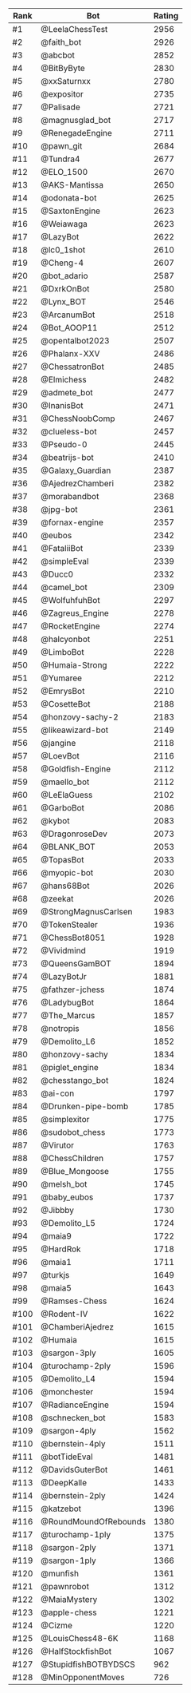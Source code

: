 Rank|Bot|Rating
---|---|---
#1|@LeelaChessTest|2956
#2|@faith_bot|2926
#3|@abcbot|2852
#4|@BitByByte|2830
#5|@xxSaturnxx|2780
#6|@expositor|2735
#7|@Palisade|2721
#8|@magnusglad_bot|2717
#9|@RenegadeEngine|2711
#10|@pawn_git|2684
#11|@Tundra4|2677
#12|@ELO_1500|2670
#13|@AKS-Mantissa|2650
#14|@odonata-bot|2625
#15|@SaxtonEngine|2623
#16|@Weiawaga|2623
#17|@LazyBot|2622
#18|@lc0_1shot|2610
#19|@Cheng-4|2607
#20|@bot_adario|2587
#21|@DxrkOnBot|2580
#22|@Lynx_BOT|2546
#23|@ArcanumBot|2518
#24|@Bot_AOOP11|2512
#25|@opentalbot2023|2507
#26|@Phalanx-XXV|2486
#27|@ChessatronBot|2485
#28|@Elmichess|2482
#29|@admete_bot|2477
#30|@InanisBot|2471
#31|@ChessNoobComp|2467
#32|@clueless-bot|2457
#33|@Pseudo-0|2445
#34|@beatrijs-bot|2410
#35|@Galaxy_Guardian|2387
#36|@AjedrezChamberi|2382
#37|@morabandbot|2368
#38|@jpg-bot|2361
#39|@fornax-engine|2357
#40|@eubos|2342
#41|@FataliiBot|2339
#42|@simpleEval|2339
#43|@Ducc0|2332
#44|@camel_bot|2309
#45|@WolfuhfuhBot|2297
#46|@Zagreus_Engine|2278
#47|@RocketEngine|2274
#48|@halcyonbot|2251
#49|@LimboBot|2228
#50|@Humaia-Strong|2222
#51|@Yumaree|2212
#52|@EmrysBot|2210
#53|@CosetteBot|2188
#54|@honzovy-sachy-2|2183
#55|@likeawizard-bot|2149
#56|@jangine|2118
#57|@LoevBot|2116
#58|@Goldfish-Engine|2112
#59|@maello_bot|2112
#60|@LeElaGuess|2102
#61|@GarboBot|2086
#62|@kybot|2083
#63|@DragonroseDev|2073
#64|@BLANK_BOT|2053
#65|@TopasBot|2033
#66|@myopic-bot|2030
#67|@hans68Bot|2026
#68|@zeekat|2026
#69|@StrongMagnusCarlsen|1983
#70|@TokenStealer|1936
#71|@ChessBot8051|1928
#72|@Vividmind|1919
#73|@QueensGamBOT|1894
#74|@LazyBotJr|1881
#75|@fathzer-jchess|1874
#76|@LadybugBot|1864
#77|@The_Marcus|1857
#78|@notropis|1856
#79|@Demolito_L6|1852
#80|@honzovy-sachy|1834
#81|@piglet_engine|1834
#82|@chesstango_bot|1824
#83|@ai-con|1797
#84|@Drunken-pipe-bomb|1785
#85|@simplexitor|1775
#86|@sudobot_chess|1773
#87|@Virutor|1763
#88|@ChessChildren|1757
#89|@Blue_Mongoose|1755
#90|@melsh_bot|1745
#91|@baby_eubos|1737
#92|@Jibbby|1730
#93|@Demolito_L5|1724
#94|@maia9|1722
#95|@HardRok|1718
#96|@maia1|1711
#97|@turkjs|1649
#98|@maia5|1643
#99|@Ramses-Chess|1624
#100|@Rodent-IV|1622
#101|@ChamberiAjedrez|1615
#102|@Humaia|1615
#103|@sargon-3ply|1605
#104|@turochamp-2ply|1596
#105|@Demolito_L4|1594
#106|@monchester|1594
#107|@RadianceEngine|1594
#108|@schnecken_bot|1583
#109|@sargon-4ply|1562
#110|@bernstein-4ply|1511
#111|@botTideEval|1481
#112|@DavidsGuterBot|1461
#113|@DeepKalle|1433
#114|@bernstein-2ply|1424
#115|@katzebot|1396
#116|@RoundMoundOfRebounds|1380
#117|@turochamp-1ply|1375
#118|@sargon-2ply|1371
#119|@sargon-1ply|1366
#120|@munfish|1361
#121|@pawnrobot|1312
#122|@MaiaMystery|1302
#123|@apple-chess|1221
#124|@Cizme|1220
#125|@LouisChess48-6K|1168
#126|@HalfStockfishBot|1067
#127|@StupidfishBOTBYDSCS|962
#128|@MinOpponentMoves|726

